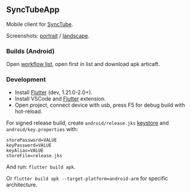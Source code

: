 ## SyncTubeApp

Mobile client for [SyncTube](https://github.com/RblSb/SyncTube).

Screenshots: [portrait](https://i.imgur.com/ft5N5bb.png) / [landscape](https://i.imgur.com/Q0jz89w.png).

### Builds (Android)

Open [workflow list](https://github.com/RblSb/SyncTubeApp/actions?query=is%3Asuccess), open first in list and download apk articaft.

### Development

- Install [Flutter](https://flutter.dev/docs/development/tools/sdk/releases) (dev, 1.21.0-2.0+).
- Install VSCode and [Flutter](https://marketplace.visualstudio.com/items?itemName=Dart-Code.flutter) extension.
- Open project, connect device with usb, press F5 for debug build with hot-reload.

For signed release build, create `android/release.jks` [keystore](https://flutter.dev/docs/deployment/android#create-a-keystore) and `android/key.properties` with:
```
storePassword=VALUE
keyPassword=VALUE
keyAlias=VALUE
storeFile=release.jks
```

And run: `flutter build apk`.

Or `flutter build apk --target-platform=android-arm` for specific architecture.
